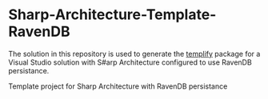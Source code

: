 Sharp-Architecture-Template-RavenDB
===================================
The solution in this repository is used to generate the [templify](http://opensource.endjin.com/templify/) package for a Visual Studio solution with S#arp Architecture configured to use RavenDB persistance.

Template project for Sharp Architecture with RavenDB persistance

